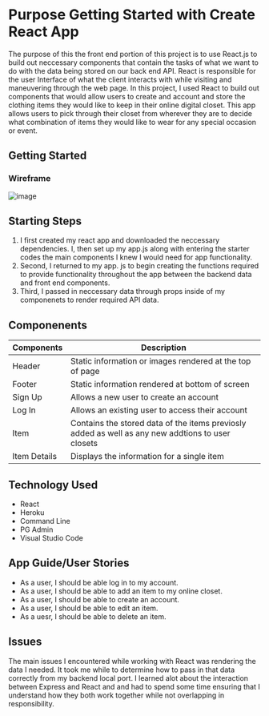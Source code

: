 # Purpose Getting Started with Create React App

The purpose of this the front end portion of this project is to use React.js to build out neccessary components that contain the tasks of what we want to do with the data being stored on our back end API. React is responsible for the user Interface of what the client interacts with while visiting and maneuvering through the web page. In this project, I used React to build out components that would allow users to create and account and store the clothing items they would like to keep in their online digital closet. This app allows users to pick through their closet from wherever they are to decide what combination of items they would like to wear for any special occasion or event.  

## Getting Started
### Wireframe
![image](https://user-images.githubusercontent.com/68744076/102639362-8fa96600-411e-11eb-83b0-86eb6bdf8faf.png)

## Starting Steps
1. I first created my react app and downloaded the neccessary dependencies. I, then set up my app.js along with entering the starter codes the main components I knew I would need for app functionality.
2. Second, I returned to my app. js to begin creating the functions required to provide functionality throughout the app between the backend data and front end components.
3. Third, I passed in neccessary data through props inside of my componenets to render required API data. 

## Componenents
|**Components**| **Description**|
|--------------|----------------|
| Header       | Static information or images rendered at the top of page|
| Footer       | Static information rendered at bottom of screen|
| Sign Up      | Allows a new user to create an account|
| Log In       | Allows an existing user to access their account|
| Item         | Contains the stored data of the items previosly added as well as any new addtions to user closets|
| Item Details | Displays the information for a single item|

## Technology Used
* React
* Heroku
* Command Line
* PG Admin
* Visual Studio Code

## App Guide/User Stories
- As a user, I should be able log in to my account.
- As a user, I should be able to add an item to my online closet.
- As a user, I should be able to create an account.
- As a user, I should be able to edit an item. 
- As a uesr, I should be able to delete an item.


## Issues
The main issues I encountered while working with React was rendering the data I needed. It took me while to determine how to pass in that data correctly from my backend local port. I learned alot about the interaction between Express and React and and had to spend some time ensuring that I understand how they both work together while not overlapping in responsibility. 
